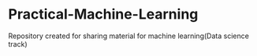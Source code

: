 Practical-Machine-Learning
==========================

Repository created for sharing material for machine learning(Data science track)
